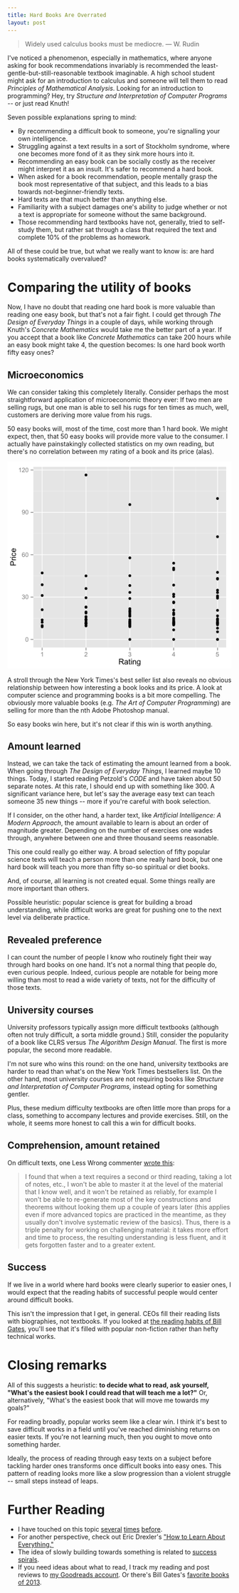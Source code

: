 ```yaml
---
title: Hard Books Are Overrated
layout: post
---
```


> Widely used calculus books must be mediocre.
<span id="quote-attribute">— W. Rudin</span>

I've noticed a phenomenon, especially in mathematics, where anyone asking for book
recommendations invariably is recommended the least-gentle-but-still-reasonable
textbook imaginable. A high school student might ask for an introduction to
calculus and someone will tell them to read *Principles of Mathematical
Analysis*. Looking for an introduction to programming? Hey, try *Structure and
Interpretation of Computer Programs* -- or just read Knuth!

Seven possible explanations spring to mind:

* By recommending a difficult book to someone, you're signalling your own
  intelligence. 
* Struggling against a text results in a sort of Stockholm syndrome, where one
  becomes more fond of it as they sink more hours into it. 
* Recommending an easy book can be socially costly as the receiver might
  interpret it as an insult. It's safer to recommend a hard book.
* When asked for a book recommendation, people mentally grasp the book most
  representative of that subject, and this leads to a bias towards
  not-beginner-friendly texts. 
* Hard texts are that much better than anything else.
* Familiarity with a subject damages one's ability to judge whether or not a
  text is appropriate for someone without the same background.
* Those recommending hard textbooks have not, generally, tried to self-study
  them, but rather sat through a class that required the text and complete 10%
  of the problems as homework.

All of these could be true, but what we really want to know is: are hard books
systematically overvalued? 

# Comparing the utility of books

Now, I have no doubt that reading one hard book is more valuable than reading
one easy book, but that's not a fair fight. I could get through *The Design of
Everyday Things* in a couple of days, while working through Knuth's *Concrete
Mathematics* would take me the better part of a year. If you accept that a book
like *Concrete Mathematics* can take 200 hours while an easy book might take 4,
the question becomes: Is one hard book worth fifty easy ones?

## Microeconomics

We can consider taking this completely literally. Consider perhaps the most
straightforward application of microeconomic theory ever: If two men are selling
rugs, but one man is able to sell his rugs for ten times as much, well,
customers are deriving more value from his rugs.

50 easy books will, most of the time, cost more than 1 hard book. We might expect, then, that 50 easy books
will provide more value to the consumer. I actually have painstakingly collected
statistics on my own reading, but there's no correlation between my rating
of a book and its price (alas).

!["Picture of the non-existent correlation between books and price."](/img/books-price-rating-correlation.png)

A stroll through the New York Times's best seller list also reveals no obvious
relationship between how interesting a book looks and its price. A look at
computer science and programming books is a bit more compelling. The obviously
more valuable books (e.g. *The Art of Computer Programming*) are selling for
more than the nth Adobe Photoshop manual.

So easy books win here, but it's not clear if this win is worth anything.

## Amount learned

Instead, we can take the tack of estimating the amount learned from a book. When
going through *The Design of Everyday Things*, I learned maybe 10 things. Today,
I started reading Petzold's *CODE* and have taken about 50 separate notes. At
this rate, I should end up with something like 300. A significant variance here,
but let's say the average easy text can teach someone 35 new things -- 
more if you're careful with book selection.

If I consider, on the other hand, a harder text, like *Artificial Intelligence:
A Modern Approach*, the amount available to learn is about an order of magnitude
greater. Depending on the number of exercises one wades through, anywhere
between one and three thousand seems reasonable.

This one could really go either way. A broad selection of fifty popular science
texts will teach a person more than one really hard book, but one hard book will
teach you more than fifty so-so spiritual or diet books.

And, of course, all learning is not created equal. Some things really are more
important than others. 

Possible heuristic: popular science is great for building a broad understanding, while difficult works are great for pushing one to the next
level via deliberate practice.

## Revealed preference

I can count the number of people I know who routinely fight their way through
hard books on one hand. It's not a normal thing that people do, even
curious people. Indeed, curious people are notable for being more willing
than most to read a wide variety of texts, not for the difficulty of those texts.

## University courses

University professors typically assign more
difficult textbooks (although often not truly difficult, a sorta middle ground.) Still, consider the popularity of a book like CLRS versus *The
Algorithm Design Manual*. The first is more popular, the second more readable.

I'm not sure who wins this round: on the one hand, university textbooks are
harder to read than what's on the New York Times bestsellers list. On the other
hand, most university courses are not requiring books like *Structure and
Interpretation of Computer Programs*, instead opting for something gentler.

Plus, these medium difficulty textbooks are often little more than props for a
class, something to accompany lectures and provide exercises. Still, on the
whole, it seems more honest to call this a win for difficult books.

## Comprehension, amount retained

On difficult texts, one Less Wrong commenter [wrote this](http://lesswrong.com/lw/ihy/how_valuable_is_it_to_learn_math_deeply/):

> I found that when a text requires a second or third reading, taking a lot of
>  notes, etc., I won't be able to master it at the level of the material that I
>  know well, and it won't be retained as reliably, for example I won't be able
>  to re-generate most of the key constructions and theorems without looking them
>  up a couple of years later (this applies even if more advanced topics are
>  practiced in the meantime, as they usually don't involve systematic review of
>  the basics). Thus, there is a triple penalty for working on challenging
>  material: it takes more effort and time to process, the resulting
>  understanding is less fluent, and it gets forgotten faster and to a greater
>  extent.
  
## Success

If we live in a world where hard books were clearly superior to easier ones, I
would expect that the reading habits of successful people would center around
difficult books.

This isn't the impression that I get, in general. CEOs fill their reading lists with biographies, not textbooks. If you looked at [the reading
habits of Bill Gates](http://www.gatesnotes.com/Books), you'll see that it's
filled with popular non-fiction rather than hefty technical works.

# Closing remarks

All of this suggests a heuristic: **to decide what to read, ask yourself, "What's the
easiest book I could read that will teach me a lot?"** Or, alternatively,
"What's the easiest book that will move me towards my goals?"

For reading broadly, popular works seem like a clear win. I think it's best to
save difficult works in a field until you've reached diminishing returns on
easier texts. If you're not learning much, then you ought to move onto something
harder.

Ideally, the process of reading through easy texts on a subject before tackling
harder ones transforms once difficult books into easy ones. This pattern of reading looks more like a slow progression than
a violent struggle -- small steps instead of leaps. 

# Further Reading

* I have touched on this topic
  [several](http://rs.io/2013/12/25/bill-thurston-reading-hard-things.html)
  [times](http://rs.io/2013/12/22/feynman-on-reading-difficult-things.html) [before](http://rs.io/2013/10/08/heuristics-for-reading-mathematics.html).
* For another perspective, check out Eric Drexler's ["How to Learn About
  Everything."](http://metamodern.com/2009/05/27/how-to-learn-about-everything/)
* The idea of slowly building towards something is related to
  [success spirals](http://lesswrong.com/lw/58m/build_small_skills_in_the_right_order/).
* If you need ideas about what to read, I track my reading and post reviews to
  [my Goodreads account](https://www.goodreads.com/user/show/2816733-robb-seaton). Or
  there's Bill Gates's [favorite books of 2013](http://www.gatesnotes.com/About-Bill-Gates/Best-Books-2013).
